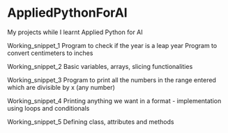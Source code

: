 # AppliedPythonForAI
My projects while I learnt Applied Python for AI

Working_snippet_1
Program to check if the year is a leap year
Program to convert centimeters to inches 

Working_snippet_2
Basic variables, arrays, slicing functionalities

Working_snippet_3
Program to print all the numbers in the range entered which are divisible by x (any number)

Working_snippet_4
Printing anything we want in a format - implementation using loops and conditionals

Working_snippet_5
Defining class, attributes and methods

